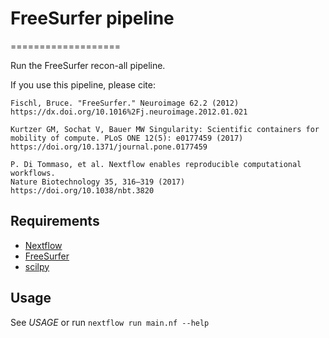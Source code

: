 # FreeSurfer pipeline
===================

Run the FreeSurfer recon-all pipeline.

If you use this pipeline, please cite:

```
Fischl, Bruce. "FreeSurfer." Neuroimage 62.2 (2012)
https://dx.doi.org/10.1016%2Fj.neuroimage.2012.01.021

Kurtzer GM, Sochat V, Bauer MW Singularity: Scientific containers for
mobility of compute. PLoS ONE 12(5): e0177459 (2017)
https://doi.org/10.1371/journal.pone.0177459

P. Di Tommaso, et al. Nextflow enables reproducible computational workflows.
Nature Biotechnology 35, 316–319 (2017) https://doi.org/10.1038/nbt.3820
```

Requirements
------------

- [Nextflow](https://www.nextflow.io)
- [FreeSurfer](https://surfer.nmr.mgh.harvard.edu/)
- [scilpy](https://github.com/scilus/scilpy)

Usage
-----

See *USAGE* or run `nextflow run main.nf --help`